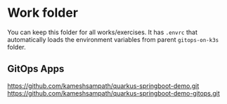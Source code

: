 # Work folder

You can keep this folder for all works/exercises. It has `.envrc` that automatically loads the environment variables from parent `gitops-on-k3s` folder.

## GitOps Apps

<https://github.com/kameshsampath/quarkus-springboot-demo.git>
<https://github.com/kameshsampath/quarkus-springboot-demo-gitops.git>